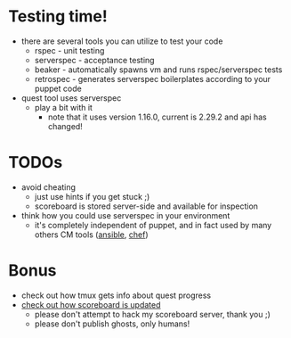 # Testing time!

* there are several tools you can utilize to test your code
  * rspec - unit testing
  * serverspec - acceptance testing
  * beaker - automatically spawns vm and runs rspec/serverspec tests
  * retrospec - generates serverspec boilerplates according to your puppet code
* quest tool uses serverspec
  * play a bit with it
    * note that it uses version 1.16.0, current is 2.29.2 and api has changed!

# TODOs

* avoid cheating
  * just use hints if you get stuck ;)
  * scoreboard is stored server-side and available for inspection
* think how you could use serverspec in your environment
  * it's completely independent of puppet, and in fact used by many others CM tools ([ansible](http://sharknet.us/2014/02/04/infrastructure-testing-with-ansible-and-serverspec-part-1/), [chef](http://kitchen.ci/))

# Bonus

* check out how tmux gets info about quest progress
* [check out how scoreboard is updated](../scoreboard/p4h/index.php)
  * please don't attempt to hack my scoreboard server, thank you ;)
  * please don't publish ghosts, only humans!
